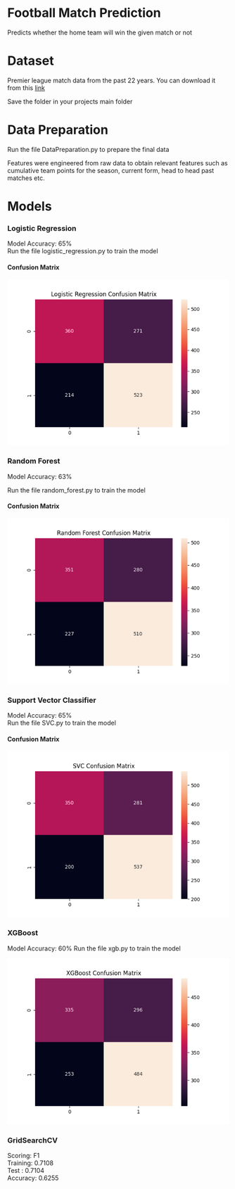 # Football Match Prediction
Predicts whether the home team will win the given match or not  

# Dataset
Premier league match data from the past 22 years. You can download it from this [link](https://www.kaggle.com/datasets/saife245/english-premier-league?select=Datasets)  

Save the folder in your projects main folder

# Data Preparation

Run the file DataPreparation.py to prepare the final data  

Features were engineered from raw data to obtain relevant features
such as cumulative team points for the season, current form, head to head past matches etc.  

# Models

<h3>Logistic Regression</h3>

Model Accuracy: 65%  
Run the file logistic_regression.py to train the model

<h4>Confusion Matrix</h4>

![logisticregression](Plots/logistic_regression_cm.png)

<h3>Random Forest</h3>

Model Accuracy: 63%   

Run the file random_forest.py to train the model

<h4>Confusion Matrix</h4>

![randomforest](Plots/random_forest_cm.png)

<h3>Support Vector Classifier</h3>

Model Accuracy: 65%  
Run the file SVC.py to train the model

<h4>Confusion Matrix</h4>

![svc](Plots/svc_cm.png)


<h3>XGBoost</h3>

Model Accuracy: 60%
Run the file xgb.py to train the model

![xgboost](Plots/xgboost_cm.png)

<h3>GridSearchCV</h3>

Scoring: F1   
Training: 0.7108  
Test    : 0.7104  
Accuracy: 0.6255










